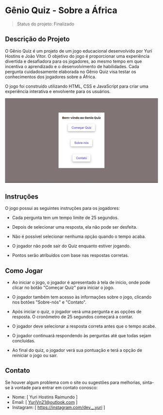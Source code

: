# Gênio Quiz - Sobre a África

> Status do projeto: Finalizado

## Descrição do Projeto

O Gênio Quiz é um projeto de um jogo educacional desenvolvido por Yuri Hostins e João Vitor. O objetivo do jogo é proporcionar uma experiência divertida e desafiadora para os jogadores, ao mesmo tempo em que incentiva o aprendizado e o desenvolvimento de habilidades. Cada pergunta cuidadosamente elaborada no Gênio Quiz visa testar os conhecimentos dos jogadores sobre a África.

O jogo foi construído utilizando HTML, CSS e JavaScript para criar uma experiência interativa e envolvente para os usuários.

![Gênio Quiz Screenshot](https://github.com/Yuri-Hostins/Alguma-Coisa/blob/main/imagens/GenioQuiz.png)

## Instruções
O jogo possui as seguintes instruções para os jogadores:

- Cada pergunta tem um tempo limite de 25 segundos.

- Depois de selecionar uma resposta, ela não pode ser desfeita.

- Não é possível selecionar nenhuma opção quando o tempo acaba.

- O jogador não pode sair do Quiz enquanto estiver jogando.

- Pontos serão atribuídos com base nas respostas corretas.

## Como Jogar
- Ao iniciar o jogo, o jogador é apresentado à tela de início, onde pode clicar no botão "Começar Quiz" para iniciar o jogo.

- O jogador também tem acesso às informações sobre o jogo, clicando nos botões "Sobre-nós" e "Contato".

- Após iniciar o quiz, o jogador verá uma pergunta e as opções de resposta. O cronômetro de 25 segundos começará a contar.

- O jogador deve selecionar a resposta correta antes que o tempo acabe.

- O jogador continuará respondendo às perguntas até que todas sejam concluídas.

- Ao final do quiz, o jogador verá sua pontuação e terá a opção de reiniciar o jogo ou sair.

## Contato

Se houver algum problema com o site ou sugestões para melhorias, sinta-se à vontade para entrar em contato conosco:

- Nome: [ Yuri Hostins Raimundo ]
- Email: [ YuriVn21@outlook.com ]
- Instagram: [ https://instagram.com/dev._.yuri ]

